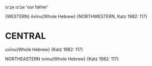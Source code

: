 אָבֿינו
אָבִינוּ‎
'our father'

{WESTERN}
ōvīnu{Whole Hebrew} {NORTHWESTERN, Katz 1982: 117}

CENTRAL
========

uvīnu{Whole Hebrew} {Katz 1982: 117}

NORTHEASTERN
ɔvinu{Whole Hebrew} {Katz 1982: 117}

